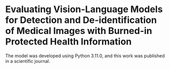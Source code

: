# Evaluating Vision-Language Models for Detection and De-identification of Medical Images with Burned-in Protected Health Information
The model was developed using Python 3.11.0, and this work was published in a scientific journal.
